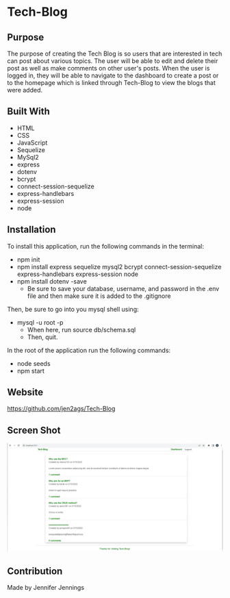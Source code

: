 # Tech-Blog

## Purpose
The purpose of creating the Tech Blog is so users that are interested in tech can post about various topics. The user will be able to edit and delete their post as well as make comments on other user's posts. When the user is logged in, they will be able to navigate to the dashboard to create a post or to the homepage which is linked through Tech-Blog to view the blogs that were added.

## Built With
* HTML
* CSS
* JavaScript
* Sequelize
* MySql2
* express
* dotenv
* bcrypt
* connect-session-sequelize
* express-handlebars
* express-session
* node

## Installation
To install this application, run the following commands in the terminal:
 * npm init
 * npm install express sequelize mysql2 bcrypt connect-session-sequelize express-handlebars express-session node
 * npm install dotenv -save
    * Be sure to save your database, username, and password in the .env file and then make sure it is added to the .gitignore

Then, be sure to go into you mysql shell using:
* mysql -u root -p
    * When here, run source db/schema.sql
    * Then, quit.

In the root of the application run the following commands:
* node seeds
* npm start


## Website
https://github.com/jen2ags/Tech-Blog

## Screen Shot
![Screenshot Tech-Blog](https://github.com/jen2ags/Tech-Blog/blob/main/assets/images/Tech-Blog%20screenshot.png)


## Contribution
Made by Jennifer Jennings
